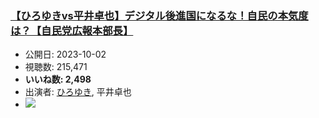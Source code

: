 ### [【ひろゆきvs平井卓也】デジタル後進国になるな！自民の本気度は？【自民党広報本部長】](https://www.youtube.com/watch?v=y2i1xkKmeVg)
-   公開日: 2023-10-02
-   視聴数: 215,471
-   **いいね数: 2,498**
-   出演者: [ひろゆき](/rehacq_fan/people/ひろゆき "wikilink"), 平井卓也
- [![](https://img.youtube.com/vi/y2i1xkKmeVg/hqdefault.jpg)](https://www.youtube.com/watch?v=y2i1xkKmeVg)
